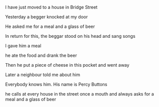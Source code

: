 I have just moved to a house in Bridge Street

Yesterday a begger knocked at my door

He asked me for a meal and a glass of beer

In return for this, the beggar stood on his head and sang songs

I gave him a meal

he ate the food and drank the beer

Then he put a piece of cheese in this pocket and went away

Later a neighbour told me about him

Everybody knows him. His name is Percy Buttons

he calls at every house in the street once a mouth and always asks for a meal and a glass of beer

